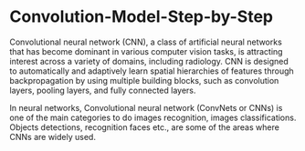 # Convolution-Model-Step-by-Step

Convolutional neural network (CNN), a class of artificial neural networks that has become dominant in various computer vision tasks, is attracting interest across a variety of domains, including radiology. CNN is designed to automatically and adaptively learn spatial hierarchies of features through backpropagation by using multiple building blocks, such as convolution layers, pooling layers, and fully connected layers. 

In neural networks, Convolutional neural network (ConvNets or CNNs) is one of the main categories to do images recognition, images classifications. Objects detections, recognition faces etc., are some of the areas where CNNs are widely used.
